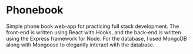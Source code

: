 # Phonebook
Simple phone book web-app for practicing full stack development. The front-end is written using React with Hooks, and the back-end is written using the Express framework for Node. For the database, I used MongoDB along with Mongoose to elegantly interact with the database.
